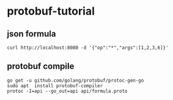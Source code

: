 # protobuf-tutorial

## json formula

```
curl http://localhost:8080 -d '{"op":"*","args":[1,2,3,6]}'
```

## protobuf compile

```
go get -u github.com/golang/protobuf/protoc-gen-go
sudo apt  install protobuf-compiler
protoc -I=api --go_out=api api/formula.proto
```
